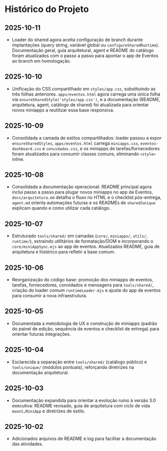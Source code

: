 # Histórico do Projeto

## 2025-10-11
- Loader do shared agora aceita configuração de branch durante implantações (query string, variável global ou `configureSharedRuntime`). Documentação geral, guia arquitetural, agent e README do catálogo foram atualizados com o passo a passo para apontar o app de Eventos ao branch em homologação.

## 2025-10-10
- Unificação do CSS compartilhado em `styles/app.css`, substituindo as três folhas anteriores. `apps/eventos.html` agora carrega uma única folha via `ensureSharedStyle('styles/app.css')`, e a documentação (README, arquitetura, agent, catálogo de shared) foi atualizada para orientar novos miniapps a reutilizar essa base responsiva.

## 2025-10-09
- Consolidada a camada de estilos compartilhados: loader passou a expor `ensureSharedStyles`, `apps/eventos.html` carrega `miniapps.css`, `eventos-dashboard.css` e `convidados.css`, e os miniapps de tarefas/fornecedores foram atualizados para consumir classes comuns, eliminando `<style>` inline.

## 2025-10-08
- Consolidada a documentação operacional: README principal agora inclui passo a passo para plugar novos miniapps no app de Eventos, `docs/arquitetura.md` detalha o fluxo no HTML e o checklist pós-entrega, `agent.md` orienta automações futuras e os READMEs de `shared`/`unique` explicam quando e como utilizar cada catálogo.

## 2025-10-07
- Estruturado `tools/shared/` em camadas (`core/`, `miniapps/`, `utils/`, `runtime/`), extraindo utilitários de formatação/DOM e incorporando o `core/miniAppSync.mjs` ao app de eventos. Atualizados README, guia de arquitetura e histórico para refletir a base comum.

## 2025-10-06
- Reorganização do código base: promoção dos miniapps de eventos, tarefas, fornecedores, convidados e mensagens para `tools/shared/`, criação do loader comum `runtimeLoader.mjs` e ajuste do app de eventos para consumir a nova infraestrutura.

## 2025-10-05
- Documentada a metodologia de UX e construção de miniapps (padrão do painel de edição, sequência de eventos e checklist de entrega) para orientar futuras integrações.

## 2025-10-04
- Esclarecida a separação entre `tools/shared/` (catálogo público) e `tools/unique/` (módulos pontuais), reforçando diretrizes na documentação arquitetural.

## 2025-10-03
- Documentação expandida para orientar a evolução rumo à versão 3.0 executiva: README revisado, guia de arquitetura com ciclo de vida `mount…MiniApp` e diretrizes de estilo.

## 2025-10-02
- Adicionados arquivos de README e log para facilitar a documentação das atividades.
